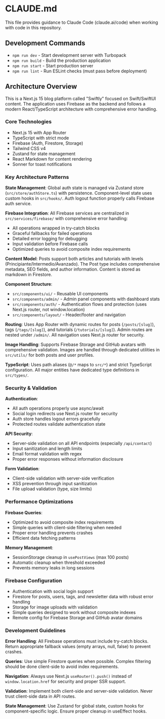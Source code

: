 # CLAUDE.md

This file provides guidance to Claude Code (claude.ai/code) when working with code in this repository.

## Development Commands

- `npm run dev` - Start development server with Turbopack
- `npm run build` - Build the production application
- `npm run start` - Start production server
- `npm run lint` - Run ESLint checks (must pass before deployment)

## Architecture Overview

This is a Next.js 15 blog platform called "Swiftly" focused on Swift/SwiftUI content. The application uses Firebase as the backend and follows a modern React/TypeScript architecture with comprehensive error handling.

### Core Technologies
- Next.js 15 with App Router
- TypeScript with strict mode
- Firebase (Auth, Firestore, Storage)
- Tailwind CSS v4
- Zustand for state management
- React Markdown for content rendering
- Sonner for toast notifications

### Key Architecture Patterns

**State Management**: Global auth state is managed via Zustand store (`src/store/authStore.ts`) with persistence. Component-level state uses custom hooks in `src/hooks/`. Auth logout function properly calls Firebase auth service.

**Firebase Integration**: All Firebase services are centralized in `src/services/firebase/` with comprehensive error handling:
- All operations wrapped in try-catch blocks
- Graceful fallbacks for failed operations
- Detailed error logging for debugging
- Input validation before Firebase calls
- Optimized queries to avoid composite index requirements

**Content Model**: Posts support both articles and tutorials with levels (Principiante/Intermedio/Avanzado). The Post type includes comprehensive metadata, SEO fields, and author information. Content is stored as markdown in Firestore.

**Component Structure**:
- `src/components/ui/` - Reusable UI components
- `src/components/admin/` - Admin panel components with dashboard stats
- `src/components/auth/` - Authentication flows and protection (uses Next.js router, not window.location)
- `src/components/layout/` - Header/footer and navigation

**Routing**: Uses App Router with dynamic routes for posts (`/posts/[slug]`), tags (`/tags/[slug]`), and tutorials (`/tutorials/[slug]`). Admin routes are nested under `/admin/`. All navigation uses Next.js router for security.

**Image Handling**: Supports Firebase Storage and GitHub avatars with comprehensive validation. Images are handled through dedicated utilities in `src/utils/` for both posts and user profiles.

**TypeScript**: Uses path aliases (`@/*` maps to `src/*`) and strict TypeScript configuration. All major entities have dedicated type definitions in `src/types/`.

### Security & Validation

**Authentication**: 
- All auth operations properly use async/await
- Social login redirects use Next.js router for security
- Auth store handles logout errors gracefully
- Protected routes validate authentication state

**API Security**:
- Server-side validation on all API endpoints (especially `/api/contact`)
- Input sanitization and length limits
- Email format validation with regex
- Proper error responses without information disclosure

**Form Validation**:
- Client-side validation with server-side verification
- XSS prevention through input sanitization
- File upload validation (type, size limits)

### Performance Optimizations

**Firebase Queries**:
- Optimized to avoid composite index requirements
- Simple queries with client-side filtering when needed
- Proper error handling prevents crashes
- Efficient data fetching patterns

**Memory Management**:
- SessionStorage cleanup in `usePostViews` (max 100 posts)
- Automatic cleanup when threshold exceeded
- Prevents memory leaks in long sessions

### Firebase Configuration
- Authentication with social login support
- Firestore for posts, users, tags, and newsletter data with robust error handling
- Storage for image uploads with validation
- Simple queries designed to work without composite indexes
- Remote config for Firebase Storage and GitHub avatar domains

### Development Guidelines

**Error Handling**: All Firebase operations must include try-catch blocks. Return appropriate fallback values (empty arrays, null, false) to prevent crashes.

**Queries**: Use simple Firestore queries when possible. Complex filtering should be done client-side to avoid index requirements.

**Navigation**: Always use Next.js `useRouter().push()` instead of `window.location.href` for security and proper SSR support.

**Validation**: Implement both client-side and server-side validation. Never trust client-side data in API routes.

**State Management**: Use Zustand for global state, custom hooks for component-specific logic. Ensure proper cleanup in useEffect hooks.